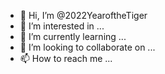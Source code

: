 - 👋 Hi, I’m @2022YearoftheTiger
- 👀 I’m interested in ...
- 🌱 I’m currently learning ...
- 💞️ I’m looking to collaborate on ...
- 📫 How to reach me ...

<!---
2022YearoftheTiger/2022YearoftheTiger is a ✨ special ✨ repository because its `README.md` (this file) appears on your GitHub profile.
You can click the Preview link to take a look at your changes.
--->
